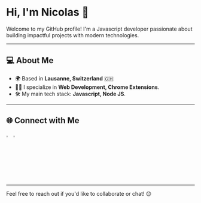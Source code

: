 # Hi, I'm Nicolas 👋

Welcome to my GitHub profile! I'm a Javascript developer passionate about building impactful projects with modern technologies.

---

## 💻 **About Me**

- 🌍 Based in **Lausanne, Switzerland** 🇨🇭
- 🧑‍💻 I specialize in **Web Development, Chrome Extensions**.
- 🛠️ My main tech stack: **Javascript, Node JS**.

---

## 🌐 **Connect with Me**

<a href="https://www.linkedin.com/in/nicolas-cousin-3021b496/" target="_blank" style="text-decoration: none;">
  <img src="https://github.com/user-attachments/assets/07fa4b25-413d-4df1-8ac2-f6e0227824a7" alt="LI-In-Bug" width="3%" />
</a>
<a href="https://www.nicolascousin.pro" target="_blank" style="text-decoration: none;">
  <img src="https://www.nicolascousin.pro/images/photo.png" alt="Website" width="3%" />
</a>

---

Feel free to reach out if you'd like to collaborate or chat! 😊
